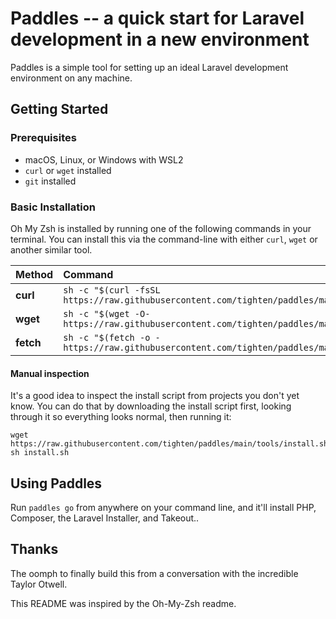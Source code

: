 # Paddles -- a quick start for Laravel development in a new environment

Paddles is a simple tool for setting up an ideal Laravel development environment on any machine.

## Getting Started

### Prerequisites

- macOS, Linux, or Windows with WSL2
- `curl` or `wget` installed
- `git` installed

### Basic Installation

Oh My Zsh is installed by running one of the following commands in your terminal. You can install this via the command-line with either `curl`, `wget` or another similar tool.

| Method    | Command                                                                                           |
|:----------|:--------------------------------------------------------------------------------------------------|
| **curl**  | `sh -c "$(curl -fsSL https://raw.githubusercontent.com/tighten/paddles/main/tools/install.sh)"` |
| **wget**  | `sh -c "$(wget -O- https://raw.githubusercontent.com/tighten/paddles/main/tools/install.sh)"`   |
| **fetch** | `sh -c "$(fetch -o - https://raw.githubusercontent.com/tighten/paddles/main/tools/install.sh)"` |

#### Manual inspection

It's a good idea to inspect the install script from projects you don't yet know. You can do
that by downloading the install script first, looking through it so everything looks normal,
then running it:

```shell
wget https://raw.githubusercontent.com/tighten/paddles/main/tools/install.sh
sh install.sh
```

## Using Paddles

Run `paddles go` from anywhere on your command line, and it'll install PHP, Composer, the Laravel Installer, and Takeout..

## Thanks

The oomph to finally build this from a conversation with the incredible Taylor Otwell.

This README was inspired by the Oh-My-Zsh readme.
